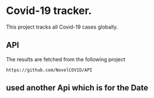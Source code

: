 # Covid-19 tracker.

This project tracks all Covid-19 cases globally.

## API

The results are fetched from the following project

```
https://github.com/NovelCOVID/API
```
## used another Api which is for the Date
```https://documenter.getpostman.com/view/10808728/SzS8rjbc?version=latest#00030720-fae3-4c72-8aea-ad01ba17adf8